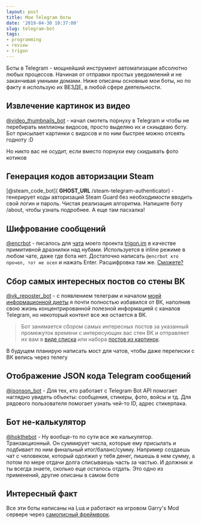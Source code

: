 ```yaml
---
layout: post
title: Мои Telegram боты
date: '2019-04-30 10:37:00'
slug: telegram-bot
tags:
- programming
- review
- trigon
---
```


Боты в Telegram - мощнейший инструмент автоматизации абсолютно любых процессов. Начиная от отправки простых уведомлений и не заканчивая умными домами. Ниже описаны основные мои боты, но по факту я использую их ВЕЗДЕ, в любой сфере деятельности.

## Извлечение картинок из видео

[@video\_thumbnails\_bot](https://t.me/video_thumbnails_bot) - начал смотеть порнуху в Telegram и чтобы не перебирать миллионы видосов, просто выделяю их и скиыдваю боту. Бот присылает картинки с видосов и по ним быстрее можно отсеять годноту :D

Но никто вас не осудит, если вместо порнухи ему скидывать фото котиков

## Генерация кодов авторизации Steam

[@steam\_code\_bot]( __GHOST_URL__ /steam-telegram-authenticator) - генерирует коды авторизаций Steam Guard без необходимости вводить свой логин и пароль. Чистая реализация алгоритма. Напишите боту /about, чтобы узнать подробнее. А еще там пасхалка!

## Шифрование сообщений

[@encrbot](https://t.me/encrbot) - писалось для [чата](https://t.me/trigon_chat) моего проекта [trigon.im](https://trigon.im) в качестве примитивной дразнилки над нубами. Используется в inline режиме в любом чате, даже где бота нет. Достаточно написать `@encrbot кто прочел, тот не осел` и нажать Enter. Расшифровка там же. [Сможете?](https://pastebin.com/Yujky1pZ)

## Сбор самых интересных постов со стены ВК

[@vk\_reposter\_bot](https://t.me/vk_reposter_bot) - с появлением телеграм и началом [моей информационной диеты](https://t.me/boxie/23) я почти полностью избавился от ВК, наполнив свою жизнь концентрированной полезной информацией с каналов Telegram, но некоторый контент все же остается в ВК.

> Бот занимается сбором самых интересных постов за указанный промежуток времени с интересующих вас стен ВК и отправляет их вам в [виде списка](https://img.qweqwe.ovh/1556382258890.png) или набора [постов из картинок](https://img.qweqwe.ovh/1556382203451.png).

В будущем планирую написать мост для чатов, чтобы даже переписки с ВК велись через телегу

## Отображение JSON кода Telegram сообщений

[@jsonson\_bot](https://t.me/jsonson_bot) - Для тех, кто работает с Telegram Bot API помогает наглядно увидеть объекты: сообщения, стикеры, фото, войсы и тд. Для рядового пользователя помогает узнать чей-то ID, адрес стикерпака.

## Бот не-калькулятор

[@hokthebot](https://t.me/hokthebot) - Ну вообще-то по сути все же калькулятор. Транзакционный. Он суммирует числа, которые ему присылать и подбивает по ним финальный итог/баланс/сумму. Например создаешь чат с человеком, который одолжил у тебя денег, пишешь в нем сумму, а потом по мере отдачи долга списываешь часть за частью. И должник и ты всегда знаете, сколько еще осталось отдать. Это одно из применений, другие описаны в самом боте

## Интересный факт

Все эти боты написаны на Lua и работают на игровом Garry's Mod сервере через [самописный фреймворк](https://git.io/ggram).

